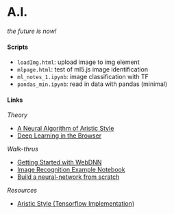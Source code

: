 
# A.I. 

*the future is now!*

#### Scripts
* `loadImg.html`: upload image to img element
* `mlpage.html`: test of ml5.js image identification
* `ml_notes_1.ipynb`: image classification with TF
* `pandas_min.ipynb`: read in data with pandas (minimal)

#### Links
*Theory*
* <a href=https://arxiv.org/pdf/1508.06576.pdf> A Neural Algorithm of Aristic Style </a>
* <a href=https://arxiv.org/pdf/1901.09388.pdf> Deep Learning in the Browser </a>

*Walk-thrus*
* <a href=https://milhidaka.github.io/webdnn-exercise/> Getting Started with WebDNN</a>
* <a href=https://github.com/MGCodesandStats/image-recognition-with-keras-convolutional-neural-networks/blob/master/.ipynb_checkpoints/keras%20images-checkpoint.ipynb> Image Recognition Example Notebook </a>
* <a href=https://towardsdatascience.com/how-to-build-your-own-neural-network-from-scratch-in-python-68998a08e4f6>
   Build a neural-network from scratch </a>

*Resources*
* <a href=https://github.com/cysmith/neural-style-tf> Aristic Style (Tensorflow Implementation) </a>
